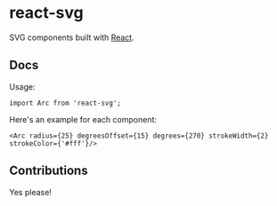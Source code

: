 # react-svg

SVG components built with [React][react].

## Docs

Usage:

`import Arc from 'react-svg';`

Here's an example for each component:

`<Arc radius={25} degreesOffset={15} degrees={270} strokeWidth={2} strokeColor={'#fff'}/>`

## Contributions

Yes please!

[react]: http://facebook.github.io/react/
